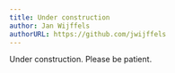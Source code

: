 ```yaml
---
title: Under construction
author: Jan Wijffels
authorURL: https://github.com/jwijffels
---
```


Under construction. Please be patient.